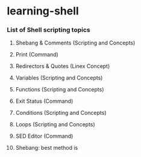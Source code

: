# learning-shell
 ### List of Shell scripting topics

1. Shebang & Comments    (Scripting and Concepts)
2. Print                 (Command)
3. Redirectors & Quotes  (Linex Concept)
4. Variables             (Scripting and Concepts) 
5. Functions             (Scripting and Concepts)
6. Exit Status           (Command)
7. Conditions            (Scripting and Concepts)
8. Loops                 (Scripting and Concepts)
9. SED Editor            (Command)


1. Shebang:
best method is <shell> <script>.
# is used for comments
If you want to print something we use "echo command".
echo Hello world

## Print colours:
Syntax: echo -e "\e[COLmMESSAGE\e[0m"
# EXAMPLE: echo -e "\e[31mHELLO\e[om"
# \e[31m -> To enable colour code 31
# \e[0m -> To disable the enabled colour code we use 0
# -e -> Enable escape sequence, \e is one escape sequence
# "" -> Quotes are mandatory if we use escape sequence
## Colours and their codes:
1. Red  -> 31
2. Green -> 32
3. Yellow -> 33
4. Blue -> 34
5. Maganta -> 35
6. Cyan -> 36


2. Redirectors
   (>,<) >Stdout) (<Stdin)
> redirect output to select locatiom
< redirect input to your desired script (Ex: mongo < catalogue.js)
> output is over ridden, using(>> append) the output content in desired location.
>, 1> only output, 2> for error andd &> for both output and error.
Ex: ls -ld /boot/ /boot1/ 1>/tmp/out 2>/tmp/err

3. Exit Status
0 = Successful
1-255 = Not successful
$? holds the exit status value, so use echo $?

4. Variables (Constants):
If we assign a name to a certain set of data, then its called a variable.
In bash shell we declare Variables as Var=Data
In bash shell we access variable as $VAR or ${VAR}
VAR=$(command), this is a command substitution,cmd output will go to VAR.
Example:DATE=$(date)  ;  Output: DATE=$(date)
VAR=$((expression)), this is a arithematic susbtitution, expression output will go to variable.
Example: VAR=$((2+3))  ; Value of 2+3 is $VAR

5. Inputs[(During execution: Least used); (Before Execution: Frequently used)]
   During execution: 
read -p 'Enter Name: ' name 
echo Your name- $name

## Special variables.sh??
echo $0 - Script name
echo $1 - 1st argument
echo $2 - 2nd argument
echo $@ - All arguments
echo $* - All arguments
echo $# - Number of Arguments

6. SED Editor (Stream line editor)
a. Delete line
b. Substitute a word
c. Add a line
## SED works in 2 ways:
1. sed will not change the file and print change in the terminal, this is default SED behaviour.
2. By using -i, we can edit the file rather than just printing.
## Delete lines Examples:
sed -i '/root/ d' /tmp/passwd
sed -i -e '/root/ d' /tmp/passwd
sed -i -e '/root/ d' -e '/nologin/ d' /tmp/passwd
sed -i -e '1 d' /tmp/passwd
## Substitute lines Examples:
   sed -e 's/root/ROOT/' /tmp/passwd
   sed -i -e 's/root/ROOT/' /tmp/passwd
   sed -i -e 's/root/ROOT/gi' /tmp/passwd
## Add lines Examples:
sed -e '1 i Hello' /tmp/passwd
sed -i -e '1 i Hello' /tmp/passwd (inside)
sed -i -e '1 a Hello' /tmp/passwd (append)
sed -i -e '1 c Hello' /tmp/passwd (change)
sed -i -e '/shutdown/ c Hello' /tmp/passwd

## Conditions (case and if{majorly used}):
1. Simple IF:
if [expression]
then 
   command
fi

2.If else:
if [expression]
then 
   command
else 
   command
fi

3. Else if:
if [expression]
then 
   command1
elif [expression2]
then
   command2
elif [expression3]
then 
   command3
else 
   command4
fi
